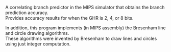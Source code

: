 A correlating branch predictor in the MIPS simulator that obtains the branch prediction accuracy.  
Provides accuracy results for when the GHR is 2, 4, or 8 bits.  

In addition, this program implements (in MIPS assembly) the Bresenham line and circle drawing algorithms.  
These algorithms were invented by Bresenham to draw lines and circles using just integer computation.  
